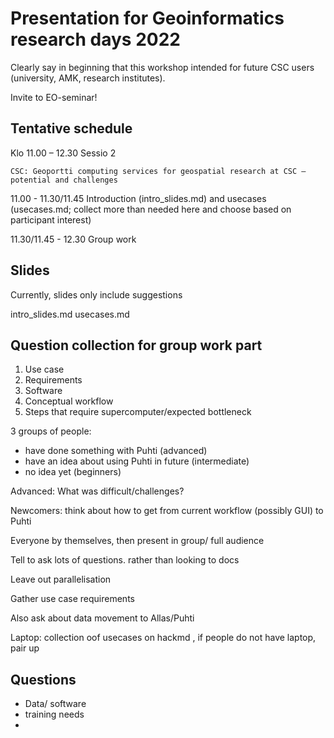 # Presentation for Geoinformatics research days 2022

Clearly say in beginning that this workshop intended for future CSC users (university, AMK, research institutes).

Invite to EO-seminar!

## Tentative schedule

Klo 11.00 – 12.30 Sessio 2 

    CSC: Geoportti computing services for geospatial research at CSC – potential and challenges
    
11.00 - 11.30/11.45 Introduction (intro_slides.md) and usecases (usecases.md; collect more than needed here and choose based on participant interest)

11.30/11.45 - 12.30 Group work

## Slides

Currently, slides only include suggestions

intro_slides.md
usecases.md

## Question collection for group work part

1. Use case
2. Requirements
3. Software
4. Conceptual workflow
5. Steps that require supercomputer/expected bottleneck

3 groups of people:
* have done something with Puhti (advanced)
* have an idea about using Puhti in future (intermediate)
* no idea yet (beginners)

Advanced: What was difficult/challenges? 

Newcomers: think about how to get from current workflow (possibly GUI) to Puhti

Everyone by themselves, then present in group/ full audience

Tell to ask lots of questions. rather than looking to docs

Leave out parallelisation

Gather use case requirements 

Also ask about data movement to Allas/Puhti

Laptop: collection oof usecases on hackmd , if people do not have laptop, pair up


## Questions

* Data/ software
* training needs
* 
